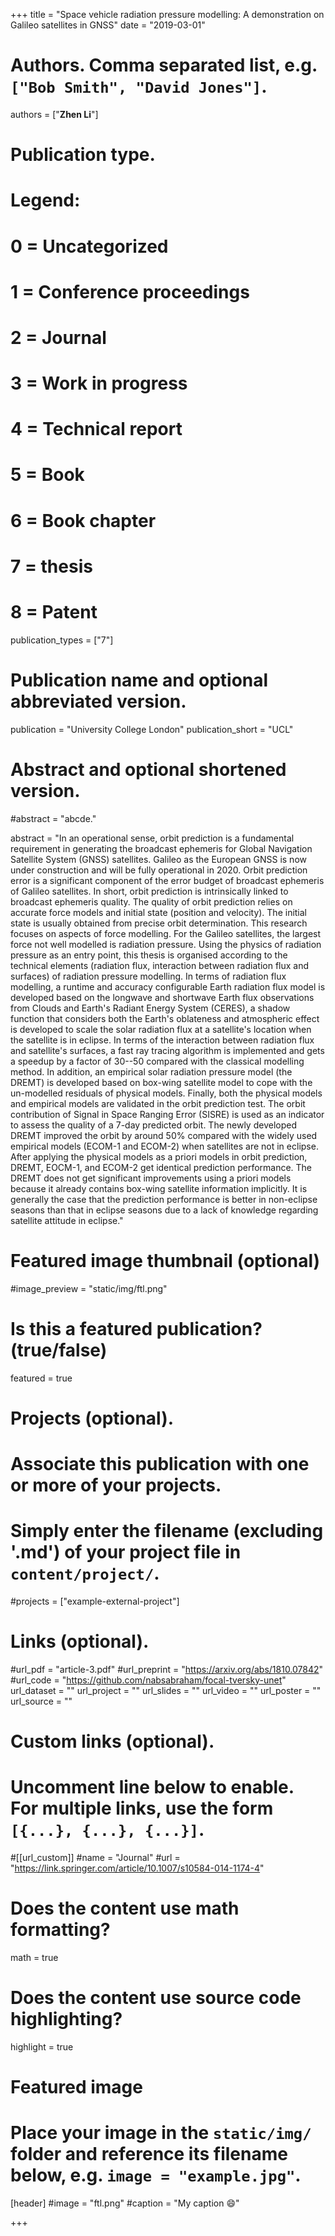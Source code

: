 +++
title = "Space vehicle radiation pressure modelling: A demonstration on Galileo satellites in GNSS"
date = "2019-03-01"

# Authors. Comma separated list, e.g. `["Bob Smith", "David Jones"]`.

authors = ["**Zhen Li**"]

# Publication type.
# Legend:
# 0 = Uncategorized
# 1 = Conference proceedings
# 2 = Journal
# 3 = Work in progress
# 4 = Technical report
# 5 = Book
# 6 = Book chapter
# 7 = thesis
# 8 = Patent
publication_types = ["7"]

# Publication name and optional abbreviated version.
publication = "University College London"
publication_short = "UCL"

# Abstract and optional shortened version.

#abstract = "abcde."

abstract = "In an operational sense, orbit prediction is a fundamental requirement in generating the broadcast ephemeris for Global Navigation Satellite System (GNSS) satellites. Galileo as the European GNSS is now under construction and will be fully operational in 2020. Orbit prediction error is a significant component of the error budget of broadcast ephemeris of Galileo satellites. In short, orbit prediction is intrinsically linked to broadcast ephemeris quality. The quality of orbit prediction relies on accurate force models and initial state (position and velocity). The initial state is usually obtained from precise orbit determination. This research focuses on aspects of force modelling. For the Galileo satellites, the largest force not well modelled is radiation pressure. Using the physics of radiation pressure as an entry point, this thesis is organised according to the technical elements (radiation flux, interaction between radiation flux and surfaces) of radiation pressure modelling. In terms of radiation flux modelling, a runtime and accuracy configurable Earth radiation flux model is developed based on the longwave and shortwave Earth flux observations from Clouds and Earth's Radiant Energy System (CERES), a shadow function that considers both the Earth's oblateness and atmospheric effect is developed to scale the solar radiation flux at a satellite's location when the satellite is in eclipse. In terms of the interaction between radiation flux and satellite's surfaces, a fast ray tracing algorithm is implemented and gets a speedup by a factor of 30--50 compared with the classical modelling method. In addition, an empirical solar radiation pressure model (the DREMT) is developed based on box-wing satellite model to cope with the un-modelled residuals of physical models. Finally, both the physical models and empirical models are validated in the orbit prediction test. The orbit contribution of Signal in Space Ranging Error (SISRE) is used as an indicator to assess the quality of a 7-day predicted orbit. The newly developed DREMT improved the orbit by around 50% compared with the widely used empirical models (ECOM-1 and ECOM-2) when satellites are not in eclipse. After applying the physical models as a priori models in orbit prediction, DREMT, EOCM-1, and ECOM-2 get identical prediction performance. The DREMT does not get significant improvements using a priori models because it already contains box-wing satellite information implicitly. It is generally the case that the prediction performance is better in non-eclipse seasons than that in eclipse seasons due to a lack of knowledge regarding satellite attitude in eclipse."

# Featured image thumbnail (optional)
#image_preview = "static/img/ftl.png"

# Is this a featured publication? (true/false)
featured = true

# Projects (optional).
#   Associate this publication with one or more of your projects.
#   Simply enter the filename (excluding '.md') of your project file in `content/project/`.
#projects = ["example-external-project"]

# Links (optional).
#url_pdf = "article-3.pdf"
#url_preprint = "https://arxiv.org/abs/1810.07842"
#url_code = "https://github.com/nabsabraham/focal-tversky-unet"
url_dataset = ""
url_project = ""
url_slides = ""
url_video = ""
url_poster = ""
url_source = ""

# Custom links (optional).
#   Uncomment line below to enable. For multiple links, use the form `[{...}, {...}, {...}]`.
#[[url_custom]]
#name = "Journal"
#url = "https://link.springer.com/article/10.1007/s10584-014-1174-4"

# Does the content use math formatting?
math = true

# Does the content use source code highlighting?
highlight = true
  
# Featured image
# Place your image in the `static/img/` folder and reference its filename below, e.g. `image = "example.jpg"`.
[header]
#image = "ftl.png"
#caption = "My caption :smile:"

+++

